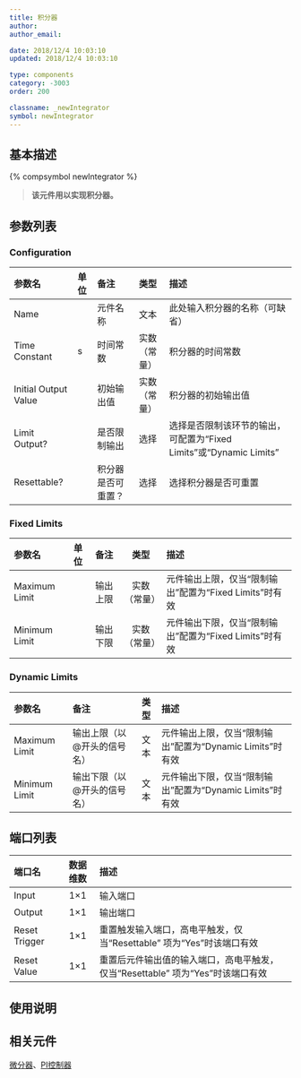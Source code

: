 ```yaml
---
title: 积分器
author: 
author_email:

date: 2018/12/4 10:03:10
updated: 2018/12/4 10:03:10

type: components
category: -3003
order: 200

classname: _newIntegrator
symbol: newIntegrator
---
```

## 基本描述
{% compsymbol newIntegrator %}

> **该元件用以实现积分器。**

## 参数列表
### Configuration
| 参数名 | 单位 | 备注 | 类型 | 描述 |
| :--- | :--- | :--- | :--: | :--- |
| Name |  | 元件名称 | 文本 | 此处输入积分器的名称（可缺省） |
| Time Constant | s | 时间常数 | 实数（常量） | 积分器的时间常数 |
| Initial Output Value |  | 初始输出值 | 实数（常量） | 积分器的初始输出值 |
| Limit Output? |  | 是否限制输出 | 选择 | 选择是否限制该环节的输出，可配置为“Fixed Limits”或“Dynamic Limits” |
| Resettable? |  | 积分器是否可重置？ | 选择 | 选择积分器是否可重置 |

### Fixed Limits
| 参数名 | 单位 | 备注 | 类型 | 描述 |
| :--- | :--- | :--- | :--: | :--- |
| Maximum Limit |  | 输出上限 | 实数（常量） | 元件输出上限，仅当“限制输出”配置为“Fixed Limits”时有效 |
| Minimum Limit |  | 输出下限 | 实数（常量） | 元件输出下限，仅当“限制输出”配置为“Fixed Limits”时有效 |

### Dynamic Limits
| 参数名 | 备注 | 类型 | 描述 |
| :--- | :--- | :--: | :--- |
| Maximum Limit | 输出上限（以@开头的信号名） | 文本 | 元件输出上限，仅当“限制输出”配置为“Dynamic Limits”时有效 |
| Minimum Limit | 输出下限（以@开头的信号名） | 文本 | 元件输出下限，仅当“限制输出”配置为“Dynamic Limits”时有效 |


## 端口列表

| 端口名 | 数据维数 | 描述 |
| :--- | :--:  | :--- |
| Input | 1×1 |输入端口 |                   
| Output | 1×1 | 输出端口|                   
| Reset Trigger | 1×1 |重置触发输入端口，高电平触发，仅当“Resettable” 项为“Yes”时该端口有效|                   
| Reset Value | 1×1 |重置后元件输出值的输入端口，高电平触发，仅当“Resettable” 项为“Yes”时该端口有效 |                   

## 使用说明



## 相关元件

[微分器](comp_newDerivative.html)、[PI控制器](comp_newPICtrl.html)
